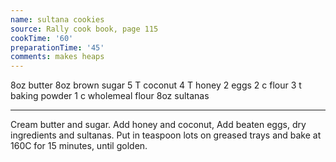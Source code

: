 ```yaml
---
name: sultana cookies
source: Rally cook book, page 115
cookTime: '60'
preparationTime: '45'
comments: makes heaps
---
```


8oz butter
8oz brown sugar
5 T coconut
4 T honey
2 eggs
2 c flour
3 t baking powder
1 c wholemeal flour
8oz sultanas

---

Cream butter and sugar.  Add honey and coconut,  Add beaten eggs, dry ingredients and sultanas.  Put in teaspoon lots on greased trays and bake at 160C for 15 minutes, until golden.

